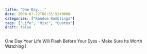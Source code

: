 ```yaml
---
title: "One Day..."
date: 2008-07-22T06:55:52+0000
categories: ["Random Ramblings"]
tags: ["Life", "Misc", "Quotes"]
draft: false
---
```


One Day Your Life Will Flash Before Your Eyes - Make Sure Its Worth Watching !